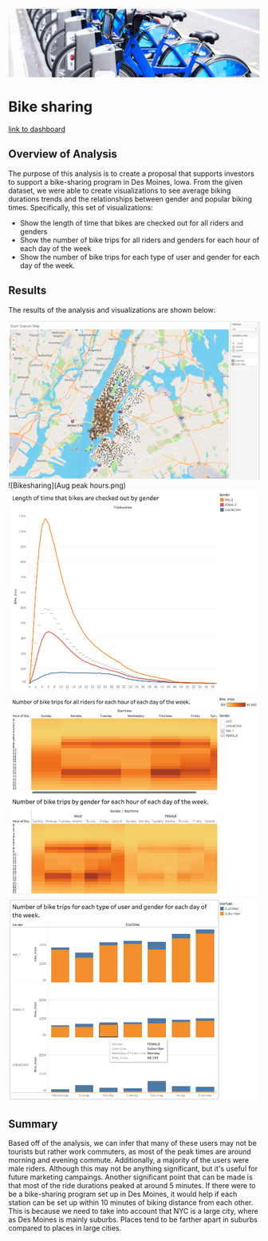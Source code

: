 ![Bikesharing](CityBike.png)

# Bike sharing
[link to dashboard](https://public.tableau.com/app/profile/richard.b.odell.jr/viz/CitiBikeStory_16635601503250/CitibikeStory?publish=yes "link to dashboard")

## Overview of Analysis
The purpose of this analysis is to create a proposal that supports investors to support a bike-sharing program in Des Moines, Iowa. From the given dataset, we were able to create visualizations to see average biking durations trends and the relationships between gender and popular biking times. Specifically, this set of visualizations:

- Show the length of time that bikes are checked out for all riders and genders
- Show the number of bike trips for all riders and genders for each hour of each day of the week
- Show the number of bike trips for each type of user and gender for each day of the week.

## Results
The results of the analysis and visualizations are shown below:

![Bikesharing](map.png)
![Bikesharing](Aug peak hours.png)
![Bikesharing](Q1.png)
![Bikesharing](Q2.png)
![Bikesharing](Q3.png)





## Summary

Based off of the analysis, we can infer that many of these users may not be tourists but rather work commuters, as most of the peak times are around morning and evening commute. Additionally, a majority of the users were male riders. Although this may not be anything significant, but it's useful for future marketing campaings. Another significant point that can be made is that most of the ride durations peaked at around 5 minutes. If there were to be a bike-sharing program set up in Des Moines, it would help if each station can be set up within 10 minutes of biking distance from each other. This is because we need to take into account that NYC is a large city, where as Des Moines is mainly suburbs. Places tend to be farther apart in suburbs compared to places in large cities.
